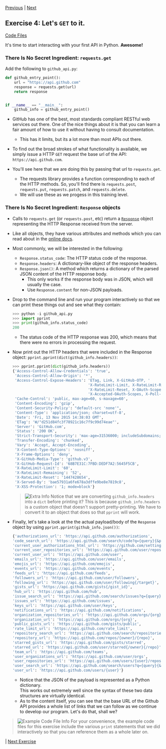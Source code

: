[Previous](exercise-03.md) |  [Next](exercise-05.md)
## Exercise 4: Let's `GET` to it.
[Code Files](../../training/level-3-interacting-with-web-services/bfp-reference/exercise_03)

It's time to start interacting with your first API in Python. **Awesome!**

### There Is No Secret Ingredient: `requests.get`
Add the following to `github_api.py`:
 
```python
def github_entry_point():
    url = "https://api.github.com"
    response = requests.get(url)
    return response


if __name__ == "__main__":
    github_info = github_entry_point()
```
- GitHub has one of the best, most standards compliant RESTful web services
out there.  One of the nice things about it is that you can learn a fair 
amount of how to use it without having to consult documentation.  
    - This has it limits, but its a lot more than most APIs out there.

- To find out the broad strokes of what functionality is available, we simply
issue a HTTP `GET` request the base url of the API: `https://api.github.com`.

- You'll see here that we are doing this by passing that url to `requests.get`.
    - The requests library provides a function corresponding to each of the
    HTTP methods.  So, you'll find there is `requests.post`, `requests.put`,
    `requests.patch`, and `requests.delete`.  
    - We will use these as we progess in this training level.
    
### There Is No Secret Ingredient: `Response` objects
    
- Calls to `requests.get` (or `requests.post`, etc) return a [`Response`](http://docs.python-requests.org/en/latest/api/#requests.Response) 
object representing the HTTP Response received from the server.

- Like all objects, they have various attributes and methods which you can
read about in the [online docs](http://docs.python-requests.org/en/latest/api/#requests.Response).

- Most commonly, we will be interested in the following:
    - `Response.status_code`: The HTTP status code of the response.
    - `Response.headers`: A dictionary-like object of the response headers.
    - `Response.json()`: A method which returns a dictionary of the parsed JSON
    content of the HTTP response body.  
        - This only works if the response body was in JSON, which will usually
        the case.  
        - Use `Response.content` for non-JSON payloads.
        
- Drop to the command line and run your program interactively so that we
can print these things out and see what they contain:
    ```python
    >>> python -i github_api.py
    >>> import pprint
    >>> print(github_info.status_code)
    200
    ```
    - The status code of the HTTP response was 200, which means that there
    were no errors in processing the request.

- Now print out the HTTP headers that were included in the Response object:
`pprint.pprint(dict(github_info.headers))`:
    
    ```python
    >>> pprint.pprint(dict(github_info.headers))
    {'Access-Control-Allow-Credentials': 'true',
     'Access-Control-Allow-Origin': '*',
     'Access-Control-Expose-Headers': 'ETag, Link, X-GitHub-OTP, '
                                      'X-RateLimit-Limit, X-RateLimit-Remaining, '
                                      'X-RateLimit-Reset, X-OAuth-Scopes, '
                                      'X-Accepted-OAuth-Scopes, X-Poll-Interval',
     'Cache-Control': 'public, max-age=60, s-maxage=60',
     'Content-Encoding': 'gzip',
     'Content-Security-Policy': "default-src 'none'",
     'Content-Type': 'application/json; charset=utf-8',
     'Date': 'Fri, 13 Nov 2015 14:38:03 GMT',
     'ETag': 'W/"d251d84fc3f78921c16c7f9c99d74eae"',
     'Server': 'GitHub.com',
     'Status': '200 OK',
     'Strict-Transport-Security': 'max-age=31536000; includeSubdomains; preload',
     'Transfer-Encoding': 'chunked',
     'Vary': 'Accept, Accept-Encoding',
     'X-Content-Type-Options': 'nosniff',
     'X-Frame-Options': 'deny',
     'X-GitHub-Media-Type': 'github.v3',
     'X-GitHub-Request-Id': '68B7E31C:7FBD:DEDF7A2:5645F5CB',
     'X-RateLimit-Limit': '60',
     'X-RateLimit-Remaining': '52',
     'X-RateLimit-Reset': '1447428654',
     'X-Served-By': 'bae57931a6fe678a3dffe9be8e7819c8',
     'X-XSS-Protection': '1; mode=block'}
     ```
     
     > ![Extra Info](../images/reminder.png) Notice that we are converting
     `github_info.headers` into a `dict` before printing it?  This is because
      `github_info.headers` is a custom object that doesn't support 
      pretty-printing.  We have to convert it to an object that does so that
      `pprint` will work.
      
- Finally, let's take a look at the the actual payload/body of the `Response`
object by using `pprint.pprint(github_info.json())`:
 
     ```python
     {'authorizations_url': 'https://api.github.com/authorizations',
     'code_search_url': 'https://api.github.com/search/code?q={query}{&page,per_page,sort,order}',
     'current_user_authorizations_html_url': 'https://github.com/settings/connections/applications{/client_id}',
     'current_user_repositories_url': 'https://api.github.com/user/repos{?type,page,per_page,sort}',
     'current_user_url': 'https://api.github.com/user',
     'emails_url': 'https://api.github.com/user/emails',
     'emojis_url': 'https://api.github.com/emojis',
     'events_url': 'https://api.github.com/events',
     'feeds_url': 'https://api.github.com/feeds',
     'followers_url': 'https://api.github.com/user/followers',
     'following_url': 'https://api.github.com/user/following{/target}',
     'gists_url': 'https://api.github.com/gists{/gist_id}',
     'hub_url': 'https://api.github.com/hub',
     'issue_search_url': 'https://api.github.com/search/issues?q={query}{&page,per_page,sort,order}',
     'issues_url': 'https://api.github.com/issues',
     'keys_url': 'https://api.github.com/user/keys',
     'notifications_url': 'https://api.github.com/notifications',
     'organization_repositories_url': 'https://api.github.com/orgs/{org}/repos{?type,page,per_page,sort}',
     'organization_url': 'https://api.github.com/orgs/{org}',
     'public_gists_url': 'https://api.github.com/gists/public',
     'rate_limit_url': 'https://api.github.com/rate_limit',
     'repository_search_url': 'https://api.github.com/search/repositories?q={query}{&page,per_page,sort,order}',
     'repository_url': 'https://api.github.com/repos/{owner}/{repo}',
     'starred_gists_url': 'https://api.github.com/gists/starred',
     'starred_url': 'https://api.github.com/user/starred{/owner}{/repo}',
     'team_url': 'https://api.github.com/teams',
     'user_organizations_url': 'https://api.github.com/user/orgs',
     'user_repositories_url': 'https://api.github.com/users/{user}/repos{?type,page,per_page,sort}',
     'user_search_url': 'https://api.github.com/search/users?q={query}{&page,per_page,sort,order}',
     'user_url': 'https://api.github.com/users/{user}'}
     ```

    - Notice that the JSON of the payload is represented as a Python dictionary.  
    This works out extremely well since the syntax of these two data structures
    are virtually identical.
    - As to the content itself, you can see that the base URL of the Github API
    provides a whole list of links that we can follow as we continue to develop 
    our program.  Let's do that, shall we?
    
> ![Example Code File Info](../images/information.png) For your convenience,
the example code files for this exercise include the various `print` 
statements that we did interactively so that you can reference them as a
whole later on.

| [Next Exercise](exercise-05.md)